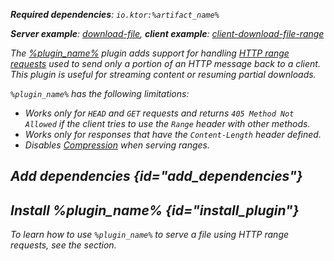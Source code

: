 [//]: # (title: Partial content)

<primary-label ref="server-plugin"/>

<var name="artifact_name" value="ktor-server-partial-content"/>
<var name="package_name" value="io.ktor.server.plugins.partialcontent"/>
<var name="plugin_name" value="PartialContent"/>

<tldr>
<p>
<b>Required dependencies</b>: <code>io.ktor:%artifact_name%</code>
</p>
<p>
<b>Server example</b>:
<a href="https://github.com/ktorio/ktor-documentation/tree/%ktor_version%/codeSnippets/snippets/download-file">download-file</a>,
<b>client example</b>:
<a href="https://github.com/ktorio/ktor-documentation/tree/%ktor_version%/codeSnippets/snippets/client-download-file-range">client-download-file-range</a>
</p>
<include from="lib.topic" element-id="native_server_supported"/>
</tldr>

The [%plugin_name%](https://api.ktor.io/ktor-server-partial-content/io.ktor.server.plugins.partialcontent/-partial-content.html) plugin adds support for handling [HTTP range requests](https://developer.mozilla.org/en-US/docs/Web/HTTP/Range_requests) used to send only a portion of an HTTP message back to a client. This plugin is useful for streaming content or resuming partial downloads.

`%plugin_name%` has the following limitations:
- Works only for `HEAD` and `GET` requests and returns `405 Method Not Allowed` if the client tries to use the `Range` header with other methods.
- Works only for responses that have the `Content-Length` header defined.
- Disables [Compression](server-compression.md) when serving ranges.


## Add dependencies {id="add_dependencies"}

<include from="lib.topic" element-id="add_ktor_artifact_intro"/>
<include from="lib.topic" element-id="add_ktor_artifact"/>

## Install %plugin_name% {id="install_plugin"}

<include from="lib.topic" element-id="install_plugin"/>
<include from="lib.topic" element-id="install_plugin_route"/>

To learn how to use `%plugin_name%` to serve a file using HTTP range requests, see the [](server-responses.md#file) section.
